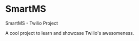 SmartMS
=======

SmartMS - Twilio Project

A cool project to learn and showcase Twilio's awesomeness.
